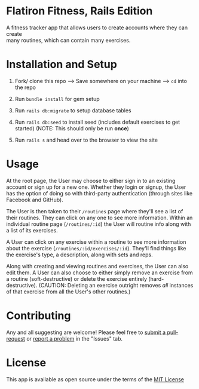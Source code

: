 # Flatiron Fitness, Rails Edition

A fitness tracker app that allows users to create accounts where they can create  
many routines, which can contain many exercises.

# Installation and Setup
1. Fork/ clone this repo --> Save somewhere on your machine --> `cd` into the repo

2. Run `bundle install` for gem setup

3. Run `rails db:migrate` to setup database tables

4. Run `rails db:seed` to install seed (includes default exercises to get started) (NOTE: This should only be run **once**)

5. Run `rails s` and head over to the browser to view the site

# Usage
At the root page, the User may choose to either sign in to an existing account or sign up for a new one. Whether they login or signup, the User has the option of doing so with third-party authentication (through sites like Facebook and GitHub).

The User is then taken to their `/routines` page where they'll see a list of their routines. They can click on any one to see more information. Within an individual routine page (`/routines/:id`) the User will routine info along with a list of its exercises.

A User can click on any exercise within a routine to see more information about the exercise (`/routines/:id/exercises/:id`). They'll find things like the exercise's type, a description, along with sets and reps.

Along with creating and viewing routines and exercises, the User can also edit them. A User can also choose to either simply remove an exercise from a routine (soft-destructive) or delete the exercise entirely (hard-destructive). (CAUTION: Deleting an exercise outright removes *all* instances of that exercise from all the User's other routines.)

# Contributing
Any and all suggesting are welcome! Please feel free to [submit a pull-request](https://github.com/Dusch4593/flatiron_fitness_rails_app/pulls)
or [report a problem](https://github.com/Dusch4593/flatiron_fitness_rails_app/issues) in the "Issues" tab.

# License
This app is available as open source under the terms of the [MIT License](https://opensource.org/licenses/MIT)
